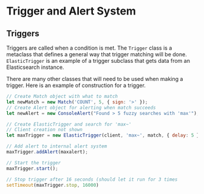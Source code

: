 # Trigger and Alert System

## Triggers

Triggers are called when a condition is met. The `Trigger` class is a metaclass that defines a general way that trigger matching will be done. `ElasticTrigger` is an example of a trigger subclass that gets data from an Elasticsearch instance.

There are many other classes that will need to be used when making a trigger. Here is an example of construction for a trigger.


```javascript
// Create Match object with what to match
let newMatch = new Match('COUNT', 5, { sign: '>' });
// Create Alert object for alerting when match succeeds
let newAlert = new ConsoleAlert("Found > 5 fuzzy searches with 'max'");

// Create ElasticTrigger and search for 'max~'
// Client creation not shown
let maxTrigger = new ElasticTrigger(client, 'max~', match, { delay: 5 });

// Add alert to internal alert system
maxTrigger.addAlert(maxalert);

// Start the trigger
maxTrigger.start();

// Stop trigger after 16 seconds (should let it run for 3 times
setTimeout(maxTrigger.stop, 16000)
```
